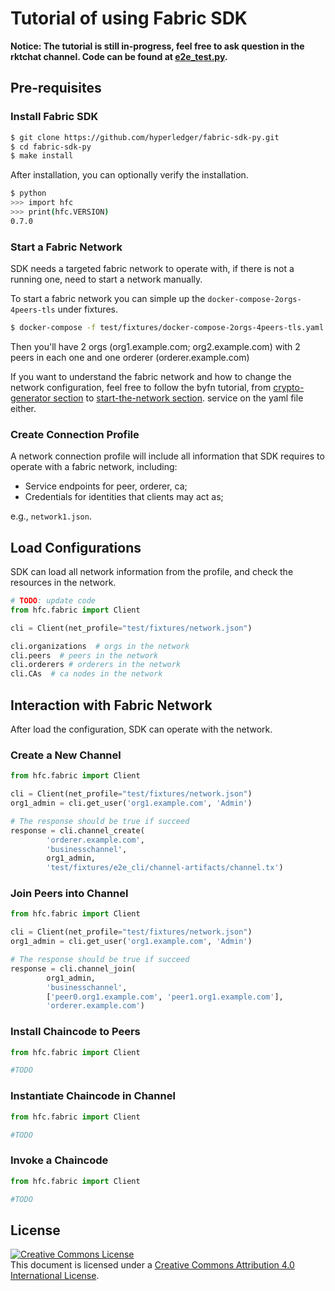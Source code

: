 # Tutorial of using Fabric SDK

**Notice: The tutorial is still in-progress, feel free to ask question in the rktchat channel. Code can be found at [e2e_test.py](test/integration/e2e_test.py).**


## Pre-requisites

### Install Fabric SDK

```bash
$ git clone https://github.com/hyperledger/fabric-sdk-py.git
$ cd fabric-sdk-py
$ make install
```

After installation, you can optionally verify the installation.

```bash
$ python
>>> import hfc
>>> print(hfc.VERSION)
0.7.0
```

### Start a Fabric Network

SDK needs a targeted fabric network to operate with, if there is not a running one, need to start a network manually.

To start a fabric network you can simple up the `docker-compose-2orgs-4peers-tls` under fixtures.

```bash
$ docker-compose -f test/fixtures/docker-compose-2orgs-4peers-tls.yaml up
```

Then you'll have 2 orgs (org1.example.com; org2.example.com) with 2 peers in each one and one orderer (orderer.example.com)

If you want to understand the fabric network and how to change the network configuration, feel free to follow the byfn tutorial, from [crypto-generator section](http://hyperledger-fabric.readthedocs.io/en/release/build_network.html#crypto-generator) to [start-the-network section](http://hyperledger-fabric.readthedocs.io/en/release/build_network.html#start-the-network).
service on the yaml file either.

### Create Connection Profile

A network connection profile will include all information that SDK requires to operate with a fabric network, including:

* Service endpoints for peer, orderer, ca;
* Credentials for identities that clients may act as;

e.g., `network1.json`.

## Load Configurations

SDK can load all network information from the profile, and check the resources in the network.

```python
# TODO: update code
from hfc.fabric import Client

cli = Client(net_profile="test/fixtures/network.json")

cli.organizations  # orgs in the network
cli.peers  # peers in the network
cli.orderers # orderers in the network
cli.CAs  # ca nodes in the network
```

## Interaction with Fabric Network

After load the configuration, SDK can operate with the network.

### Create a New Channel

```python
from hfc.fabric import Client

cli = Client(net_profile="test/fixtures/network.json")
org1_admin = cli.get_user('org1.example.com', 'Admin')

# The response should be true if succeed
response = cli.channel_create(
		'orderer.example.com',
		'businesschannel',
		org1_admin,
		'test/fixtures/e2e_cli/channel-artifacts/channel.tx')
```

### Join Peers into Channel

```python
from hfc.fabric import Client

cli = Client(net_profile="test/fixtures/network.json")
org1_admin = cli.get_user('org1.example.com', 'Admin')

# The response should be true if succeed
response = cli.channel_join(
		org1_admin,
		'businesschannel',
		['peer0.org1.example.com', 'peer1.org1.example.com'],
		'orderer.example.com')
```

### Install Chaincode to Peers

```python
from hfc.fabric import Client

#TODO
```

### Instantiate Chaincode in Channel

```python
from hfc.fabric import Client

#TODO
```

### Invoke a Chaincode

```python
from hfc.fabric import Client

#TODO
```


## License <a name="license"></a>

<a rel="license" href="http://creativecommons.org/licenses/by/4.0/"><img alt="Creative Commons License" style="border-width:0" src="https://i.creativecommons.org/l/by/4.0/88x31.png" /></a><br />This document is licensed under a <a rel="license" href="http://creativecommons.org/licenses/by/4.0/">Creative Commons Attribution 4.0 International License</a>.
